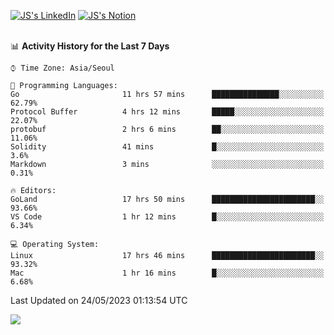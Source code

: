
[![JS's LinkedIn](https://img.shields.io/badge/LinkedIn-blue?style=for-the-badge&logo=linkedin)](https://www.linkedin.com/in/jaeseung-lee-5a2a32139/) 
[![JS's Notion](https://img.shields.io/badge/Notion-black?style=for-the-badge&logo=notion)](https://bit.ly/ljswiki1) <br><br>
<!-- ![JS's GitHub stats](https://github-readme-stats-lemon-five.vercel.app/api?username=tkxkd0159&hide=contribs,prs,stars,issues&show_icons=true&theme=react&include_all_commits=true)   -->
<!-- ![Top Langs](https://github-readme-stats-lemon-five.vercel.app/api/top-langs/?username=tkxkd0159&layout=compact&hide=jupyter%20notebook,scss,html,css&langs_count=10)  -->


<!--START_SECTION:waka-->
📊 **Activity History for the Last 7 Days** 

```text
⌚︎ Time Zone: Asia/Seoul

💬 Programming Languages: 
Go                       11 hrs 57 mins      ███████████████░░░░░░░░░░   62.79% 
Protocol Buffer          4 hrs 12 mins       █████░░░░░░░░░░░░░░░░░░░░   22.07% 
protobuf                 2 hrs 6 mins        ██░░░░░░░░░░░░░░░░░░░░░░░   11.06% 
Solidity                 41 mins             █░░░░░░░░░░░░░░░░░░░░░░░░   3.6% 
Markdown                 3 mins              ░░░░░░░░░░░░░░░░░░░░░░░░░   0.31%

🔥 Editors: 
GoLand                   17 hrs 50 mins      ███████████████████████░░   93.66% 
VS Code                  1 hr 12 mins        █░░░░░░░░░░░░░░░░░░░░░░░░   6.34%

💻 Operating System: 
Linux                    17 hrs 46 mins      ███████████████████████░░   93.32% 
Mac                      1 hr 16 mins        █░░░░░░░░░░░░░░░░░░░░░░░░   6.68%

```


 Last Updated on 24/05/2023 01:13:54 UTC
<!--END_SECTION:waka-->

<a href="https://github.com/tkxkd0159/dsalgo">
  <img align="center" src="https://github-readme-stats-lemon-five.vercel.app/api/pin/?username=tkxkd0159&repo=dsalgo&theme=react" />
</a>


<!---
- 🔭 I’m currently working on ...
- 🌱 I’m currently learning blockchain and distributed network
- 👯 I’m looking to collaborate on ...
- 🤔 I’m looking for help with ...
- 💬 Ask me about ...
- 📫 How to reach me: ...
- 😄 Pronouns: ...
- ⚡ Fun fact: ...
-->
